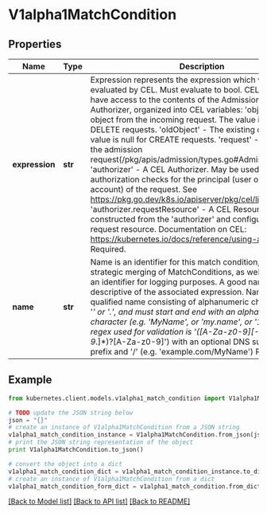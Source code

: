 # V1alpha1MatchCondition


## Properties

Name | Type | Description | Notes
------------ | ------------- | ------------- | -------------
**expression** | **str** | Expression represents the expression which will be evaluated by CEL. Must evaluate to bool. CEL expressions have access to the contents of the AdmissionRequest and Authorizer, organized into CEL variables:  &#39;object&#39; - The object from the incoming request. The value is null for DELETE requests. &#39;oldObject&#39; - The existing object. The value is null for CREATE requests. &#39;request&#39; - Attributes of the admission request(/pkg/apis/admission/types.go#AdmissionRequest). &#39;authorizer&#39; - A CEL Authorizer. May be used to perform authorization checks for the principal (user or service account) of the request.   See https://pkg.go.dev/k8s.io/apiserver/pkg/cel/library#Authz &#39;authorizer.requestResource&#39; - A CEL ResourceCheck constructed from the &#39;authorizer&#39; and configured with the   request resource. Documentation on CEL: https://kubernetes.io/docs/reference/using-api/cel/  Required. | 
**name** | **str** | Name is an identifier for this match condition, used for strategic merging of MatchConditions, as well as providing an identifier for logging purposes. A good name should be descriptive of the associated expression. Name must be a qualified name consisting of alphanumeric characters, &#39;-&#39;, &#39;_&#39; or &#39;.&#39;, and must start and end with an alphanumeric character (e.g. &#39;MyName&#39;,  or &#39;my.name&#39;,  or &#39;123-abc&#39;, regex used for validation is &#39;([A-Za-z0-9][-A-Za-z0-9_.]*)?[A-Za-z0-9]&#39;) with an optional DNS subdomain prefix and &#39;/&#39; (e.g. &#39;example.com/MyName&#39;)  Required. | 

## Example

```python
from kubernetes.client.models.v1alpha1_match_condition import V1alpha1MatchCondition

# TODO update the JSON string below
json = "{}"
# create an instance of V1alpha1MatchCondition from a JSON string
v1alpha1_match_condition_instance = V1alpha1MatchCondition.from_json(json)
# print the JSON string representation of the object
print V1alpha1MatchCondition.to_json()

# convert the object into a dict
v1alpha1_match_condition_dict = v1alpha1_match_condition_instance.to_dict()
# create an instance of V1alpha1MatchCondition from a dict
v1alpha1_match_condition_form_dict = v1alpha1_match_condition.from_dict(v1alpha1_match_condition_dict)
```
[[Back to Model list]](../README.md#documentation-for-models) [[Back to API list]](../README.md#documentation-for-api-endpoints) [[Back to README]](../README.md)



